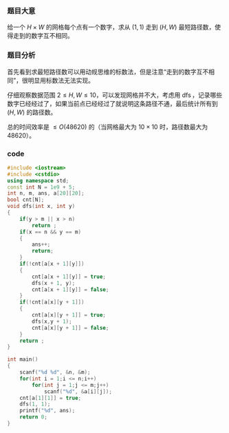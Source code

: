 ### 题目大意

给一个 $H \times W$ 的网格每个点有一个数字，求从 $(1,1)$ 走到 $(H,W)$ 最短路径数，使得走到的数字互不相同。

### 题目分析

首先看到求最短路径数可以用动规思维的标数法，但是注意“走到的数字互不相同”，很明显用标数法无法实现。

仔细观察数据范围 $2 \le H,W \le 10$，可以发现网格并不大，考虑用 $\operatorname{dfs}$，记录哪些数字已经经过了，如果当前点已经经过了就说明这条路径不通，最后统计所有到 $(H,W)$ 的路径数。

总的时间效率是 $\le O(48620)$ 的（当网格最大为 $10 \times 10$ 时，路径数最大为 $48620$）。
### code
```cpp
#include <iostream>
#include <cstdio>
using namespace std;
const int N = 1e9 + 5;
int n, m, ans, a[20][20];
bool cnt[N];
void dfs(int x, int y)
{
	if(y > m || x > n)
		return ;
    if(x == n && y == m)
	{
        ans++;
        return;
    }
    if(!cnt[a[x + 1][y]])
	{
        cnt[a[x + 1][y]] = true;
        dfs(x + 1, y);
        cnt[a[x + 1][y]] = false;
    }
    if(!cnt[a[x][y + 1]])
	{
        cnt[a[x][y + 1]] = true;
        dfs(x,y + 1);
        cnt[a[x][y + 1]] = false;
    }
    return ; 
}

int main()
{
    scanf("%d %d", &n, &m);
    for(int i = 1;i <= n;i++)
        for(int j = 1;j <= m;j++)
            scanf("%d", &a[i][j]);
    cnt[a[1][1]] = true;
    dfs(1, 1);
    printf("%d", ans);
    return 0;
}
```